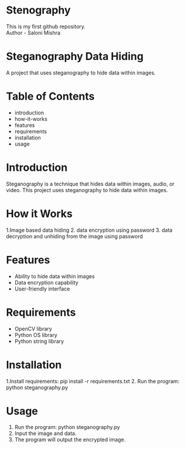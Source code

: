 # Stenography
This is my first github repository.
<br>
Author - Saloni Mishra

# Steganography Data Hiding

A project that uses steganography to hide data within images.

# Table of Contents
- introduction
- how-it-works
- features
- requirements
- installation
- usage

# Introduction
Steganography is a technique that hides data within images, audio, or video. This project uses steganography to hide data within images.

# How it Works
1.Image based data hiding 
2. data encryption using password
3. data decryption and unhiding from the image using password

# Features
- Ability to hide data within images
- Data encryption capability
- User-friendly interface

# Requirements
- OpenCV library
- Python OS library
- Python string library


# Installation
1.Install requirements: pip install -r requirements.txt
2. Run the program: python steganography.py

# Usage
1. Run the program: python steganography.py
2. Input the image and data.
3. The program will output the encrypted image.
